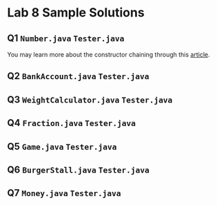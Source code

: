 # Lab 8 Sample Solutions

## Q1 `Number.java` `Tester.java`

You may learn more about the constructor chaining through
this [article](https://www.baeldung.com/java-chain-constructors).

## Q2 `BankAccount.java` `Tester.java`

## Q3 `WeightCalculator.java` `Tester.java`

## Q4 `Fraction.java` `Tester.java`

## Q5 `Game.java` `Tester.java`

## Q6 `BurgerStall.java` `Tester.java`

## Q7 `Money.java` `Tester.java`
